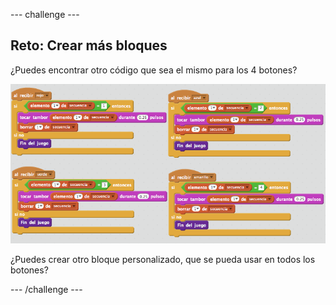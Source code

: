 --- challenge ---
## Reto: Crear más bloques 
¿Puedes encontrar otro código que sea el mismo para los 4 botones?

![screenshot](images/colour-more-blocks.png)

¿Puedes crear otro bloque personalizado, que se pueda usar en todos los botones?

--- /challenge ---

